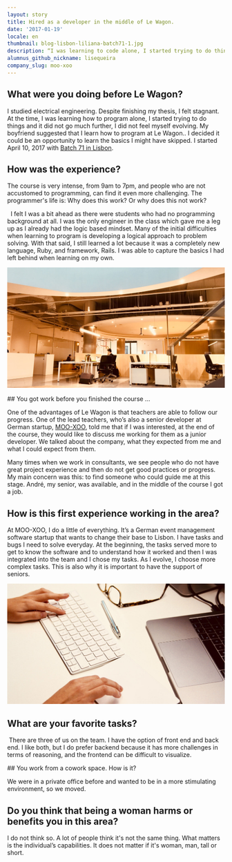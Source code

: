 ```yaml
---
layout: story
title: Hired as a developer in the middle of Le Wagon.
date: '2017-01-19'
locale: en
thumbnail: blog-lisbon-liliana-batch71-1.jpg
description: “I was learning to code alone, I started trying to do things on my own and it did not go much further.  I did not feel that I was evolving. I decided to join Le Wagon to try to learn the basics that I could have skipped.”
alumnus_github_nickname: lisequeira
company_slug: moo-xoo
---
```


## What were you doing before Le Wagon?

I studied electrical engineering. Despite finishing my thesis, I felt stagnant.  At the time, I was learning how to program alone, I started trying to do things and it did not go much further, I did not feel myself evolving.  My boyfriend suggested that I learn how to program at Le Wagon..  I decided it could be an opportunity to learn the basics I might have skipped.  I started April 10, 2017 with [Batch 71 in Lisbon](https://www.lewagon.com/demoday/71).

## How was the experience?

The course is very intense, from 9am to 7pm, and people who are not accustomed to programming, can find it even more challenging. The programmer's life is: Why does this work? Or why does this not work?

  I felt I was a bit ahead as there were students who had no programming background at all. I was the only engineer in the class which gave me a leg up as I already had the logic based mindset. Many of the initial difficulties when learning to program is developing a logical approach to problem solving.  With that said, I still learned a lot because it was a completely new language, Ruby, and framework, Rails. I was able to capture the basics I had left behind when learning on my own.

<p><img src="https://raw.githubusercontent.com/lewagon/www-images/master/testimonials/lilianasequeira/liliana-sequeira-3.jpg" alt="Liliana Sequeira Working station"></p>

## You got work before you finished the course ... 

One of the advantages of Le Wagon is that teachers are able to follow our progress. One of the lead teachers, who’s also a senior developer at German startup, [MOO-XOO](http://moo-xoo.com/), told me that if I was interested, at the end of the course, they would like to discuss me working for them as a junior developer.  We talked about the company, what they expected from me and what I could expect from them.

Many times when we work in consultants, we see people who do not have great project experience and then do not get good practices or progress. My main concern was this: to find someone who could guide me at this stage. André, my senior, was available, and in the middle of the course I got a job.

## How is this first experience working in the area? 

At MOO-XOO, I do a little of everything. It’s a German event management software startup that wants to change their base to Lisbon. I have tasks and bugs I need to solve everyday. At the beginning, the tasks served more to get to know the software and to understand how it worked and then I was integrated into the team and I chose my tasks. As I evolve, I choose more complex tasks. This is also why it is important to have the support of seniors.  

<p><img src="https://raw.githubusercontent.com/lewagon/www-images/master/testimonials/lilianasequeira/liliana-sequeira-2.jpg" alt="Liliana Sequeira Desk"></p>

## What are your favorite tasks?

 There are three of us on the team. I have the option of front end and back end. I like both, but I do prefer backend because it has more challenges in terms of reasoning, and the frontend can be difficult to visualize.

## You work from a cowork space. How is it? 

We were in a private office before and wanted to be in a more stimulating environment, so we moved.  

## Do you think that being a woman harms or benefits you in this area? 

I do not think so. A lot of people think it's not the same thing. What matters is the individual’s capabilities. It does not matter if it's woman, man, tall or short.
